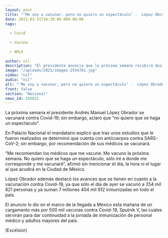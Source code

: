 ```yaml
---
layout: post
title: "‘Me voy a vacunar, pero no quiero un espectáculo’ -  López Obrador"
date: 2021-03-31T16:39:00.000-06:00
tags:
  
  - Covid
  
  - Vacuna
  
  - AMLO
  
author: nil
description: "El presidente anuncia que la próxima semana recibirá dosis contra Covid-19; afirma que es por recomendación de sus médicos; arriban a México 500 mil vacunas Sputnik V"
image: "/uploads/2021/images-2554761.jpg"
video: "nil"
audio: "nil"
alt: "‘Me voy a vacunar, pero no quiero un espectáculo’ -  López Obrador"
front: false
section: "Nacional"
news_id: 183622
---
```


La próxima semana el presidente Andrés Manuel López Obrador se vacunará contra Covid-19; sin embargo, aclaró que “no quiero que se haga un espectáculo”.

En Palacio Nacional el mandatario explicó que tras unos estudios que le fueron realizados se determinó que cuenta con anticuerpos contra SARS-CoV-2; sin embargo, por recomendación de sus médicos se vacunará.

“Me recomiendan los médicos que me vacune. Me vacuno la próxima semana. No quiero que se haga un espectáculo, sólo iré a donde me corresponde y me vacunaré”, afirmó sin mencionar el día, la hora ni el lugar al que acudirá en la Ciudad de México.

López Obrador además destacó los avances que se tienen en cuanto a la vacunación contra Covid-19, ya que sólo el día de ayer se vacunó a 254 mil 821 personas y ya suman 7 millones 404 mil 912 inmunizadas en todo el país.

El anuncio lo dio en el marco de la llegada a México esta mañana de un cargamento más por 500 mil vacunas contra Covid-19, Sputnik V, las cuales servirán para dar continuidad a la jornada de inmunización de personal médico y adultos mayores del país.

(Excélsior)